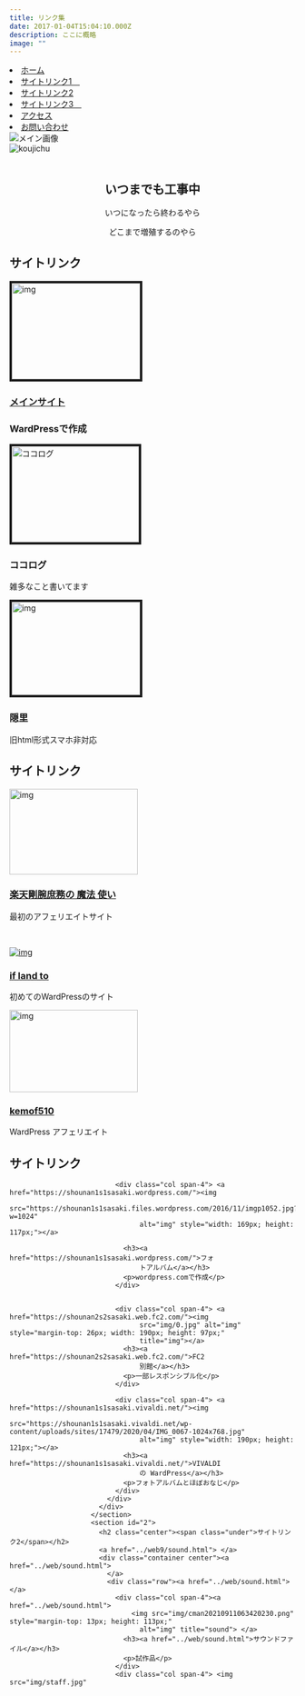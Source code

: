 ```yaml
---
title: リンク集
date: 2017-01-04T15:04:10.000Z
description: ここに概略
image: ""
---
```

 <li><a href="index.html">ホーム</a></li>
                  <li><a href="#1">サイトリンク1　</a></li>
                  <li><a href="#2">サイトリンク2</a></li>
                  <li><a href="#3">サイトリンク3　</a></li>
                  <li><a href="#4">アクセス</a></li>
                  <li><a href="#5">お問い合わせ</a></li>
                </ul>
              </div>
            </nav>
          </div>
        </div>
      </div>
    </header>
    <div class="mainimg"> <img src="img/top.jpg" alt="メイン画像"> </div>
    <main>
      <div class="catch"> <img src="img/coollogo_com-783132.gif" alt="koujichu"
          title="koujichu"> </div>
      <div class="catch"><strong><br>
        </strong></div>
      <h2 style="text-align: center;"><span class="under">いつまでも工事中</span></h2>
      <p style="text-align: center;">いつになったら終わるやら</p>
      <p style="text-align: center;"> どこまで増殖するのやら<strong></strong></p>
      <section id="1" class="gray-back">
        <h2 class="center"><span class="under">サイトリンク</span></h2>
        <div class="container center">
          <div class="row">
            <div class="col span-4"> <a href="http://shounan1s1.wp.xdomain.jp/"><img
                  src="http://shounan1s1.wp.xdomain.jp/wp-content/uploads/2018/04/P1010071.jpg"
                  alt="img" style="width: 226px; height: 169px;" border="4px"></a>
              <h3><a href="http://shounan1s1.wp.xdomain.jp/">メインサイト</a></h3>
              <h3>WardPressで作成</h3>
            </div>
            <div class="col span-4"> <a href="https://shounan-s-sasaki.cocolog-nifty.com/blog/"><img
                  src="https://shounan-s-sasaki.cocolog-nifty.com/blog/17.jpg" alt="ココログ"
                  style="width: 224px; height: 169px;" border="4px"></a>
              <h3>ココログ</h3>
              <p>雑多なこと書いてます</p>
            </div>
            <div class="col span-4"> <a href="http://shounan1s1sasaki.kakurezato.com/"><img
                  src="img/topimg_bac.jpg" alt="img" style="width: 226px; height: 164px;"
                  border="4px"></a>
              <h3>隠里</h3>
              <p>旧html形式スマホ非対応</p>
            </div>
          </div>
        </div>
      </section>
      <div class="container">
        <div class="row">
          <div class="col span-12">
            <p></p>
            <h2 class="center"><span class="under">サイトリンク</span></h2>
            <div class="container center">
              <div class="row">
                <div class="col span-4"> <a href="https://plaza.rakuten.co.jp/shounan1s1sasaki/"><img
                      src="https://image.space.rakuten.co.jp/d/strg/ctrl/9/7166dc7b9c795aa910a840c136c4494f958bbdf0.16.2.9.2.jpeg"
                      alt="img" style="width: 226px; height: 151px;"></a>
                  <h3><a href="https://plaza.rakuten.co.jp/shounan1s1sasaki/">楽天</a><a
                      href="https://plaza.rakuten.co.jp/shounan1s1sasaki/">剛腕庶務の
                      魔法 使い</a></h3>
                  <a href="https://plaza.rakuten.co.jp/shounan1s1sasaki/"> </a>
                  最初のアフェリエイトサイト
                  <p><br>
                  </p>
                </div>
                <div class="col span-4"> <a href="http://shounan1s1sasaki.if.land.to/"><img
                      src="http://shounan1s1sasaki.if.land.to/wp-content/uploads/2018/07/50.jpg"
                      alt="img"></a>
                  <h3><a href="http://shounan1s1sasaki.if.land.to/">if land to</a></h3>
                  <p>初めてのWardPressのサイト</p>
                </div>
                <div class="col span-4"> <a href="http://kemof510.s1005.xrea.com/"><img
                      src="http://kemof510.s1005.xrea.com/wp-content/uploads/2020/09/DSCF0198-150x150.jpg"
                      alt="img" style="width: 226px; height: 145px;"></a>
                  <h3><a href="http://kemof510.s1005.xrea.com/">kemof510</a></h3>
                  <p>WardPress アフェリエイト</p>
                </div>
              </div>
            </div>
            <div class="container">
              <div class="row">
                <div class="col span-12">
                  <p></p>
                  <div class="container">
                    <div class="row">
                      <div class="col span-12">
                        <p></p>
                        <section id="1" class="gray-back">
                          <h2 class="center"><span class="under">サイトリンク</span></h2>
                          <div class="container center">
                            <div class="row">
                            
                            
                              <div class="col span-4"> <a href="https://shounan1s1sasaki.wordpress.com/"><img
                                    src="https://shounan1s1sasaki.files.wordpress.com/2016/11/imgp1052.jpg?w=1024"
                                    alt="img" style="width: 169px; height: 117px;"></a>
                                    
                                <h3><a href="https://shounan1s1sasaki.wordpress.com/">フォ
                                    トアルバム</a></h3>
                                <p>wordpress.comで作成</p>
                              </div>
                              
                              
                              <div class="col span-4"> <a href="https://shounan2s2sasaki.web.fc2.com/"><img
                                    src="img/0.jpg" alt="img" style="margin-top: 26px; width: 190px; height: 97px;"
                                    title="img"></a>
                                <h3><a href="https://shounan2s2sasaki.web.fc2.com/">FC2
                                    別館</a></h3>
                                <p>一部レスポンシブル化</p>
                              </div>
                              
                              <div class="col span-4"> <a href="https://shounan1s1sasaki.vivaldi.net/"><img
                                    src="https://shounan1s1sasaki.vivaldi.net/wp-content/uploads/sites/17479/2020/04/IMG_0067-1024x768.jpg"
                                    alt="img" style="width: 190px; height: 121px;"></a>
                                <h3><a href="https://shounan1s1sasaki.vivaldi.net/">VIVALDI
                                    の WardPress</a></h3>
                                <p>フォトアルバムとほぼおなじ</p>
                              </div>
                            </div>
                          </div>
                        </section>
                        <section id="2">
                          <h2 class="center"><span class="under">サイトリンク2</span></h2>
                          <a href="../web9/sound.html"> </a>
                          <div class="container center"><a href="../web/sound.html">
                            </a>
                            <div class="row"><a href="../web/sound.html"> </a>
                              <div class="col span-4"><a href="../web/sound.html">
                                  <img src="img/cman20210911063420230.png" style="margin-top: 13px; height: 113px;"
                                    alt="img" title="sound"> </a>
                                <h3><a href="../web/sound.html">サウンドファイル</a></h3>
                                <p>試作品</p>
                              </div>
                              <div class="col span-4"> <img src="img/staff.jpg"
                                  